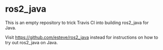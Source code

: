 # ros2_java

This is an empty repository to trick Travis CI into building ros2_java for Java.

Visit https://github.com/esteve/ros2_java instead for instructions on how to try out
ros2_java on Java.
